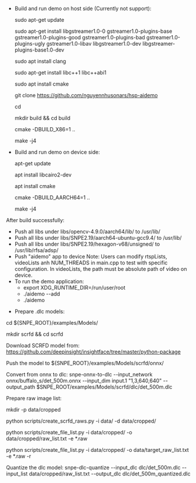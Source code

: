 * Build and run demo on host side (Currently not support):
  
  sudo apt-get update
  
  sudo apt-get install libgstreamer1.0-0 gstreamer1.0-plugins-base gstreamer1.0-plugins-good gstreamer1.0-plugins-bad gstreamer1.0-plugins-ugly gstreamer1.0-libav libgstreamer1.0-dev libgstreamer-plugins-base1.0-dev
  
  sudo apt install clang
  
  sudo apt-get install libc++1 libc++abi1
  
  sudo apt install cmake
  
  git clone https://github.com/nguyennhusonars/hsp-aidemo
  
  cd <path-to-project>
  
  mkdir build && cd build
  
  cmake -DBUILD_X86=1 ..
  
  make -j4

* Build and run demo on device side:
  
  apt-get update

  apt install libcairo2-dev
  
  apt install cmake
  
  cmake -DBUILD_AARCH64=1 ..
  
  make -j4
  
After build successfully:
- Push all libs under libs/opencv-4.9.0/aarch64/lib/ to /usr/lib/
- Push all libs under libs/SNPE2.19/aarch64-ubuntu-gcc9.4/ to /usr/lib/
- Push all libs under libs/SNPE2.19/hexagon-v68/unsigned/ to /usr/lib/rfsa/adsp/
- Push "aidemo" app to device
	Note: Users can modify rtspLists, videoLists anh NUM_THREADS in main.cpp to test with specific configuration. In videoLists, the path must be absolute path of video on device.
- To run the demo application:
	+ export XDG_RUNTIME_DIR=/run/user/root
	+ ./aidemo --add
	+ ./aidemo

* Prepare .dlc models:

cd ${SNPE_ROOT}/examples/Models/

mkdir scrfd && cd scrfd

Download SCRFD model from: https://github.com/deepinsight/insightface/tree/master/python-package

Push the model to ${SNPE_ROOT}/examples/Models/scrfd/onnx/

Convert from onnx to dlc: snpe-onnx-to-dlc --input_network onnx/buffalo_s/det_500m.onnx --input_dim input.1 "1,3,640,640" --output_path $SNPE_ROOT/examples/Models/scrfd/dlc/det_500m.dlc

Prepare raw image list:

mkdir -p data/cropped

python scripts/create_scrfd_raws.py -i data/ -d data/cropped/

python scripts/create_file_list.py -i data/cropped/ -o data/cropped/raw_list.txt -e *.raw

python scripts/create_file_list.py -i data/cropped/ -o data/target_raw_list.txt -e *.raw -r

Quantize the dlc model: snpe-dlc-quantize --input_dlc dlc/det_500m.dlc --input_list data/cropped/raw_list.txt --output_dlc dlc/det_500m_quantized.dlc
